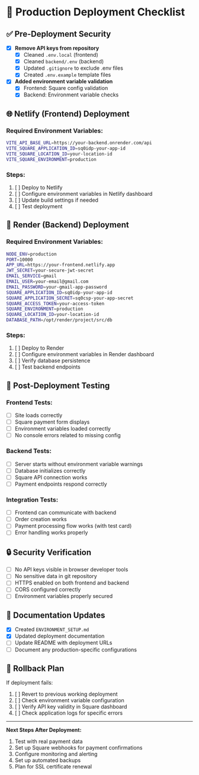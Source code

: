 # 🚀 Production Deployment Checklist

## ✅ Pre-Deployment Security

- [x] **Remove API keys from repository**
  - [x] Cleaned `.env.local` (frontend)
  - [x] Cleaned `backend/.env` (backend)
  - [x] Updated `.gitignore` to exclude .env files
  - [x] Created `.env.example` template files

- [x] **Added environment variable validation**
  - [x] Frontend: Square config validation
  - [x] Backend: Environment variable checks

## 🌐 Netlify (Frontend) Deployment

### Required Environment Variables:

```bash
VITE_API_BASE_URL=https://your-backend.onrender.com/api
VITE_SQUARE_APPLICATION_ID=sq0idp-your-app-id
VITE_SQUARE_LOCATION_ID=your-location-id
VITE_SQUARE_ENVIRONMENT=production
```

### Steps:

1. [ ] Deploy to Netlify
2. [ ] Configure environment variables in Netlify dashboard
3. [ ] Update build settings if needed
4. [ ] Test deployment

## 🚀 Render (Backend) Deployment

### Required Environment Variables:

```bash
NODE_ENV=production
PORT=10000
APP_URL=https://your-frontend.netlify.app
JWT_SECRET=your-secure-jwt-secret
EMAIL_SERVICE=gmail
EMAIL_USER=your-email@gmail.com
EMAIL_PASSWORD=your-gmail-app-password
SQUARE_APPLICATION_ID=sq0idp-your-app-id
SQUARE_APPLICATION_SECRET=sq0csp-your-app-secret
SQUARE_ACCESS_TOKEN=your-access-token
SQUARE_ENVIRONMENT=production
SQUARE_LOCATION_ID=your-location-id
DATABASE_PATH=/opt/render/project/src/db
```

### Steps:

1. [ ] Deploy to Render
2. [ ] Configure environment variables in Render dashboard
3. [ ] Verify database persistence
4. [ ] Test backend endpoints

## 🧪 Post-Deployment Testing

### Frontend Tests:

- [ ] Site loads correctly
- [ ] Square payment form displays
- [ ] Environment variables loaded correctly
- [ ] No console errors related to missing config

### Backend Tests:

- [ ] Server starts without environment variable warnings
- [ ] Database initializes correctly
- [ ] Square API connection works
- [ ] Payment endpoints respond correctly

### Integration Tests:

- [ ] Frontend can communicate with backend
- [ ] Order creation works
- [ ] Payment processing flow works (with test card)
- [ ] Error handling works properly

## 🔒 Security Verification

- [ ] No API keys visible in browser developer tools
- [ ] No sensitive data in git repository
- [ ] HTTPS enabled on both frontend and backend
- [ ] CORS configured correctly
- [ ] Environment variables properly secured

## 📝 Documentation Updates

- [x] Created `ENVIRONMENT_SETUP.md`
- [x] Updated deployment documentation
- [ ] Update README with deployment URLs
- [ ] Document any production-specific configurations

## 🚨 Rollback Plan

If deployment fails:

1. [ ] Revert to previous working deployment
2. [ ] Check environment variable configuration
3. [ ] Verify API key validity in Square dashboard
4. [ ] Check application logs for specific errors

---

**Next Steps After Deployment:**

1. Test with real payment data
2. Set up Square webhooks for payment confirmations
3. Configure monitoring and alerting
4. Set up automated backups
5. Plan for SSL certificate renewal
